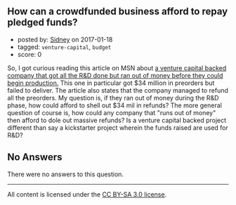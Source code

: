 ## How can a crowdfunded business afford to repay pledged funds?

- posted by: [Sidney](https://stackexchange.com/users/2603146/sidney) on 2017-01-18
- tagged: `venture-capital`, `budget`
- score: 0

<p>So, I got curious reading this article on MSN about <a href="http://www.msn.com/en-us/money/smallbusiness/how-does-a-start-up-with-dollar34-million-in-orders-go-out-of-business/ar-AAlXf5w?li=BBnb4R7" rel="nofollow noreferrer">a venture capital backed company that got all the R&amp;D done but ran out of money before they could begin production.</a> This one in particular got $34 million in preorders but failed to deliver. The article also states that the company managed to refund all the preorders. My question is, if they ran out of money during the R&amp;D phase, how could afford to shell out $34 mil in refunds? The more general question of course is, how could any company that "runs out of money" then afford to dole out massive refunds? Is a venture capital backed project different than say a kickstarter project wherein the funds raised are used for R&amp;D?</p>


## No Answers

There were no answers to this question.


---

All content is licensed under the [CC BY-SA 3.0 license](https://creativecommons.org/licenses/by-sa/3.0/).
